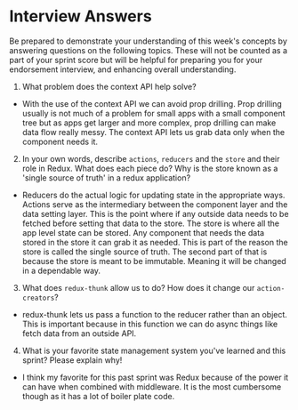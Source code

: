# Interview Answers

Be prepared to demonstrate your understanding of this week's concepts by answering questions on the following topics. These will not be counted as a part of your sprint score but will be helpful for preparing you for your endorsement interview, and enhancing overall understanding.

1. What problem does the context API help solve?

- With the use of the context API we can avoid prop drilling. Prop drilling usually is not much of a problem for small apps with a small component tree but as apps get larger and more complex, prop drilling can make data flow really messy. The context API lets us grab data only when the component needs it.

2. In your own words, describe `actions`, `reducers` and the `store` and their role in Redux. What does each piece do? Why is the store known as a 'single source of truth' in a redux application?

- Reducers do the actual logic for updating state in the appropriate ways. Actions serve as the intermediary between the component layer and the data setting layer. This is the point where if any outside data needs to be fetched before setting that data to the store. The store is where all the app level state can be stored. Any component that needs the data stored in the store it can grab it as needed. This is part of the reason the store is called the single source of truth. The second part of that is because the store is meant to be immutable. Meaning it will be changed in a dependable way.

3. What does `redux-thunk` allow us to do? How does it change our `action-creators`?

- redux-thunk lets us pass a function to the reducer rather than an object. This is important because in this function we can do async things like fetch data from an outside API.

4. What is your favorite state management system you've learned and this sprint? Please explain why!

- I think my favorite for this past sprint was Redux because of the power it can have when combined with middleware. It is the most cumbersome though as it has a lot of boiler plate code.
